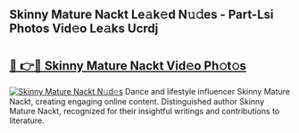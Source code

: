 ## Skinny Mature Nackt Le𝚊k𝚎d N𝚞𝚍es - Part-Lsi Photos Vid𝚎o Le𝚊ks Ucrdj

# <h2><a href="http://fb4ndd.evod.top/?m=Skinny+Mature+Nackt">🔗 👉🔴 Skinny Mature Nackt Vid𝚎o Ph𝚘t𝚘s</a></h2>

[![Skinny Mature Nackt N𝚞d𝚎s](https://i.imgur.com/8V9OHl7.gif)](http://fb4ndd.evod.top/?m=Skinny+Mature+Nackt)
Dance and lifestyle influencer Skinny Mature Nackt, creating engaging online content. Distinguished author Skinny Mature Nackt, recognized for their insightful writings and contributions to literature. 
